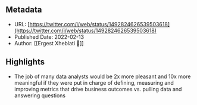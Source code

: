 ## Metadata
* URL: [https://twitter.com/i/web/status/1492824626539503618](https://twitter.com/i/web/status/1492824626539503618)
* Published Date: 2022-02-13
* Author: [[Ergest Xheblati 🦊]]

## Highlights
* The job of many data analysts would be 2x more pleasant and 10x more meaningful if they were put in charge of defining, measuring and improving metrics that drive business outcomes vs. pulling data and answering questions